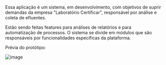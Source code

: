 Essa aplicação é um sistema, em desenvolvimento, com objetivos de suprir demandas da empresa "Laboratório Certificar", responsável por análise e coleta de efluentes. 

Estão sendo feitas features para análises de relatórios e para automatização de processos. O sistema se divide em módulos que são responsáveis por funcionalidades específicas da plataforma.

Prévia do protótipo:

![image](https://github.com/user-attachments/assets/c1db8777-1896-4f5c-b188-f2ae0fd35db1)
